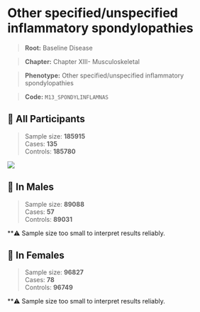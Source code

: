 # Other specified/unspecified inflammatory spondylopathies

> **Root:** Baseline Disease  

> **Chapter:** Chapter XIII- Musculoskeletal  

> **Phenotype:** Other specified/unspecified inflammatory spondylopathies  

> **Code:** `M13_SPONDYLINFLAMNAS`

## 🧪 All Participants  
> Sample size: **185915**  
> Cases: **135**  
> Controls: **185780**
<img src="/Disease/Figures/ALL/Baseline/M13_SPONDYLINFLAMNAS.png"/>
<CsvTable src="/Disease/Data/ALL/Baseline/LG_M13_SPONDYLINFLAMNAS.csv" label="🔍 View full results" />

## 👨 In Males  
> Sample size: **89088**  
> Cases: **57**  
> Controls: **89031**

**⚠️ Sample size too small to interpret results reliably.

## 👩 In Females  
> Sample size: **96827**  
> Cases: **78**  
> Controls: **96749**

**⚠️ Sample size too small to interpret results reliably.
